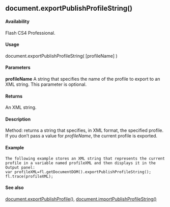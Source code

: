 ## document.exportPublishProfileString()

#### Availability

Flash CS4 Professional.

#### Usage

document.exportPublishProfileString( \[profileName\] )

#### Parameters

**profileName** A string that specifies the name of the profile to export to an XML string. This parameter is optional.

#### Returns

An XML string.

#### Description

Method: returns a string that specifies, in XML format, the specified profile. If you don’t pass a value for *profileName*, the current profile is exported.

#### Example

```
The following example stores an XML string that represents the current profile in a variable named profileXML and then displays it in the Output panel:
var profileXML=fl.getDocumentDOM().exportPublishProfileString(); fl.trace(profileXML);

```
#### See also

[document.exportPublishProfile()](#_bookmark190), [document.importPublishProfileString()](#_bookmark227)
